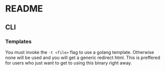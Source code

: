 # README

## CLI

### Templates

You must invoke the `-t <file>` flag to use a golang template. Otherwise none will be used and you will get a generic redirect html. This is preffered for users who just want to get to using this binary right away.
